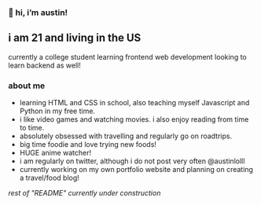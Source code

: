 ### 👋 hi, i’m austin!
## i am 21 and living in the US

currently a college student learning frontend web development looking to learn backend as well!

### about me
  - learning HTML and CSS in school, also teaching myself Javascript and Python in my free time. 
  - i like video games and watching movies. i also enjoy reading from time to time. 
  - absolutely obsessed with travelling and regularly go on roadtrips.
  - big time foodie and love trying new foods!
  - HUGE anime watcher!
  - i am regularly on twitter, although i do not post very often @austinlolll
  - currently working on my own portfolio website and planning on creating a travel/food blog!

*rest of "README" currently under construction*
<!---
leeaustin9/leeaustin9 is a ✨ special ✨ repository because its `README.md` (this file) appears on your GitHub profile.
You can click the Preview link to take a look at your changes.
--->
